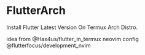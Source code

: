 # FlutterArch
Install Flutter Latest Version On Termux Arch Distro.



idea from @Hax4us/flutter_in_termux
neovim config @flutterfocus/development_nvim
